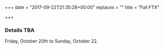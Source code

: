 +++
date = "2017-09-22T21:35:28+00:00"
replaces = ""
title = "Fall FTX"

+++
### Details TBA
Friday, October 20th to Sunday, October 22.